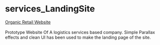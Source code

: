 # services_LandingSite

[Organic Retail Website](https://kaustav202.github.io/services_LandingSite/)
<br/>
</br>
Prototype Website Of A logistics services based company. Simple Parallax effects and clean UI has been used to make the landing page of the site.
